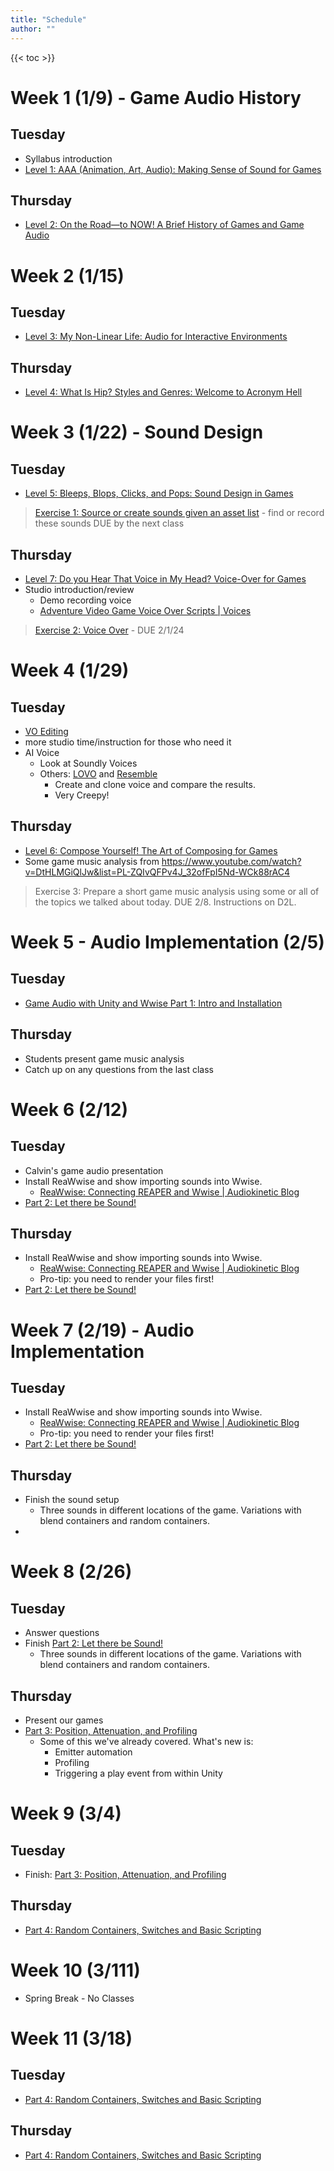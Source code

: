 ```yaml
---
title: "Schedule"
author: ""
---
```


{{< toc >}}



# Week 1 (1/9) - Game Audio History

## Tuesday

- Syllabus introduction
- [Level 1: AAA \(Animation, Art, Audio\): Making Sense of Sound for Games](../lectures/week-1/level-1/)


## Thursday

- [Level 2: On the Road—to NOW! A Brief History of Games and Game Audio](../lectures/week-1/level-2/)

# Week 2 (1/15)

## Tuesday

- [Level 3: My Non-Linear Life: Audio for Interactive Environments](../lectures/week-2/level-3/)

## Thursday

- [Level 4: What Is Hip? Styles and Genres: Welcome to Acronym Hell](../lectures/week-2/level-4/)

# Week 3 (1/22) - Sound Design

## Tuesday

- [Level 5: Bleeps, Blops, Clicks, and Pops: Sound Design in Games](../lectures/week-3/level-5/)

> [Exercise 1: Source or create sounds given an asset list](../assignments/exercises/exercise-1/) - find or record these sounds
> DUE by the next class

## Thursday

- [Level 7: Do you Hear That Voice in My Head? Voice-Over for Games](../lectures/week-4/level-7/)
- Studio introduction/review
  - Demo recording voice
  - [Adventure Video Game Voice Over Scripts | Voices](https://www.voices.com/blog/adventure-video-game-voice-over-scripts/)


> [Exercise 2: Voice Over](../assignments/exercises/exercise-3/) - DUE 2/1/24

# Week 4 (1/29)

## Tuesday

- [VO Editing](../lectures/week-4/vo-editing/)
- more studio time/instruction for those who need it
- AI Voice
  - Look at Soundly Voices
  - Others: [LOVO](https://lovo.ai/) and [Resemble](https://www.resemble.ai/)
    - Create and clone voice and compare the results. 
    - Very Creepy! 

## Thursday

- [Level 6: Compose Yourself! The Art of Composing for Games](../lectures/week-6/level-6/)
- Some game music analysis from https://www.youtube.com/watch?v=DtHLMGiQlJw&list=PL-ZQIvQFPv4J_32ofFpI5Nd-WCk88rAC4

> Exercise 3: Prepare a short game music analysis using some or all of the topics we talked about today. DUE 2/8. Instructions on D2L.

# Week 5 - Audio Implementation (2/5)

## Tuesday

- [Game Audio with Unity and Wwise Part 1: Intro and Installation](../lectures/week-7/part-1-intro-and-installation/)

## Thursday

- Students present game music analysis
- Catch up on any questions from the last class


# Week 6 (2/12)

## Tuesday

- Calvin's game audio presentation
- Install ReaWwise and show importing sounds into Wwise. 
  - [ReaWwise: Connecting REAPER and Wwise | Audiokinetic Blog](https://blog.audiokinetic.com/en/reawwise-connecting-reaper-and-wwise/)
- [Part 2: Let there be Sound!](../lectures/week-7/part-2-let-there-be-sound/)


## Thursday

- Install ReaWwise and show importing sounds into Wwise. 
  - [ReaWwise: Connecting REAPER and Wwise | Audiokinetic Blog](https://blog.audiokinetic.com/en/reawwise-connecting-reaper-and-wwise/)
  - Pro-tip: you need to render your files first! 
- [Part 2: Let there be Sound!](../lectures/week-7/part-2-let-there-be-sound/)



# Week 7 (2/19) - Audio Implementation

## Tuesday

- Install ReaWwise and show importing sounds into Wwise. 
  - [ReaWwise: Connecting REAPER and Wwise | Audiokinetic Blog](https://blog.audiokinetic.com/en/reawwise-connecting-reaper-and-wwise/)
  - Pro-tip: you need to render your files first! 
- [Part 2: Let there be Sound!](../lectures/week-7/part-2-let-there-be-sound/)


## Thursday

- Finish the sound setup  
  - Three sounds in different locations of the game. Variations with blend containers and random containers.
- 
<!-- > [Project 2: First Person actions in Wwise]() - DUE 3/21, after spring break -->

# Week 8 (2/26)

## Tuesday

- Answer questions
- Finish [Part 2: Let there be Sound!](../lectures/week-7/part-2-let-there-be-sound/)
  - Three sounds in different locations of the game. Variations with blend containers and random containers.

## Thursday

- Present our games 
- [Part 3: Position, Attenuation, and Profiling](../lectures/week-9/part-3-position-attenuation-profiling)
  - Some of this we've already covered. What's new is:
    - Emitter automation
    - Profiling 
    - Triggering a play event from within Unity

# Week 9 (3/4)

## Tuesday

- Finish: [Part 3: Position, Attenuation, and Profiling](../lectures/week-9/part-3-position-attenuation-profiling)

## Thursday

- [Part 4: Random Containers, Switches and Basic Scripting](../lectures/week-12/part-4-random-containers/)

# Week 10 (3/111)

- Spring Break - No Classes

# Week 11 (3/18)

## Tuesday

- [Part 4: Random Containers, Switches and Basic Scripting](../lectures/week-12/part-4-random-containers/)

## Thursday

- [Part 4: Random Containers, Switches and Basic Scripting](../lectures/week-12/part-4-random-containers/)


<!-- 
# Week 12 (3/25)

## Tuesday

- Finish the last few parts of part 3
- [Game Audio with Unity and Wwise Part 4: Random Containers, Switches and Basic Scripting](../lectures/week-12/part-4-random-containers/)

## Thursday

- [Game Audio with Unity and Wwise Part 4: Random Containers, Switches and Basic Scripting](../lectures/week-12/part-4-random-containers/)

<!-- [(116) Game Audio with Unity and Wwise Part 5: Position Types, States, Game Parameters and Blend Containers - YouTube](https://www.youtube.com/watch?v=9HnVMWix0Sw&list=PLzlEBXWjqM97U5rHMERc82sTXRBoSB_Fu&index=5) -->


<!-- 
# Week 13 (4/1)

## Tuesday

- [Game Audio with Unity and Wwise Part 4: Random Containers, Switches and Basic Scripting](../lectures/week-12/part-4-random-containers/)

<!-- [(116) Game Audio with Unity and Wwise Part 6: Audio Buses, Mixing, and Reverb Zones - YouTube](https://www.youtube.com/watch?v=st9YiYqDWV0&list=PLzlEBXWjqM97U5rHMERc82sTXRBoSB_Fu&index=6) -->

<!-- 
## Thursday

- [Game Audio with Unity and Wwise Part 4: Random Containers, Switches and Basic Scripting](../lectures/week-12/part-4-random-containers/)

<!-- [(116) Game Audio with Unity and Wwise Part 7: Interactive Music - YouTube](https://www.youtube.com/watch?v=dPWLq48cBOo&list=PLzlEBXWjqM97U5rHMERc82sTXRBoSB_Fu&index=7) -->

<!--
# Week 14 (4/8)

## Tuesday

- start working on projects while finishing these lessons
- [Possible games](../lectures/week-14/possible-games/)

## Thursday

- Meet to work on projects

# Week 15 (4/15)

## Tuesday

- Meet to work on projects
- show everyone a short lesson on interactive music

## Thursday

- Meet to work on projects

# Week 16 (4/222)

- Work on projects in class

> Exam - May 2, 1:00 pm – 3:00 pm

